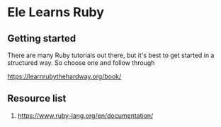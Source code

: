 # Ele Learns Ruby

## Getting started
There are many Ruby tutorials out there, but it's best to get started in a structured way. So choose one and follow through

https://learnrubythehardway.org/book/


## Resource list
1. https://www.ruby-lang.org/en/documentation/
